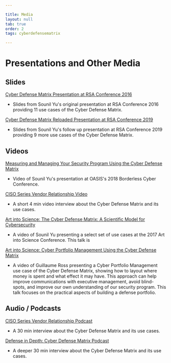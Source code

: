 ```yaml
---

title: Media
layout: null
tab: true
order: 2
tags: cyberdefensematrix

---
```


# Presentations and Other Media

## Slides
[Cyber Defense Matrix Presentation at RSA Conference 2016](https://bit.ly/cyberdefensematrix)

- Slides from Sounil Yu's original presentation at RSA Conference 2016 providing 11 use cases of the Cyber Defense Matrix.

[Cyber Defense Matrix Reloaded Presentation at RSA Conference 2019](https://bit.ly/cyberdefensematrixreloaded)

- Slides from Sounil Yu's follow up presentation at RSA Conference 2019 providing 9 more use cases of the Cyber Defense Matrix.


## Videos

[Measuring and Managing Your Security Program Using the Cyber Defense Matrix](https://www.youtube.com/watch?v=LE-ds7LVk5o&t=3808s)

- Video of Sounil Yu's presentation at OASIS's 2018 Borderless Cyber Conference.

[CISO Series Vendor Relationship Video](https://www.youtube.com/watch?v=6VjkTI3haqA)

- A short 4 min video interview about the Cyber Defense Matrix and its use cases.

[Art into Science: The Cyber Defense Matrix: A Scientific Model for Cybersecurity](https://www.youtube.com/watch?v=ngp-WkXs4mc)

- A video of Sounil Yu presenting a select set of use cases at the 2017 Art into Science Conference. This talk is 

[Art into Science: Cyber Portfolio Management Using the Cyber Defense Matrix](https://www.youtube.com/watch?v=C6S-WWhmwfg)

- A video of Guillaume Ross presenting a Cyber Portfolio Management use case of the Cyber Defense Matrix, showing how to layout where money is spent and what effect it may have. This approach can help improve communications with executive management, avoid blind-spots, and improve our own understanding of our security program. This talk focuses on the practical aspects of building a defense portfolio.


## Audio / Podcasts
[CISO Series Vendor Relationship Podcast](https://cisoseries.com/mapping-unsolvable-problems-to-unattainable-solutions/)

- A 30 min interview about the Cyber Defense Matrix and its use cases.

[Defense in Depth: Cyber Defense Matrix Podcast](https://cisoseries.com/defense-in-depth-cyber-defense-matrix/)

- A deeper 30 min interview about the Cyber Defense Matrix and its use cases.
